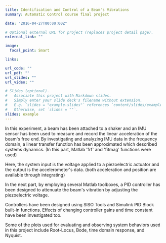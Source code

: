 ```yaml
---
title: Identification and Control of a Beam's Vibrations
summary: Automatic Control course final project

date: "2016-04-27T00:00:00Z"

# Optional external URL for project (replaces project detail page).
external_link: ""

image:
  focal_point: Smart

links:

url_code: ""
url_pdf: ""
url_slides: ""
url_video: ""

# Slides (optional).
#   Associate this project with Markdown slides.
#   Simply enter your slide deck's filename without extension.
#   E.g. `slides = "example-slides"` references `content/slides/example-slides.md`.
#   Otherwise, set `slides = ""`.
slides: example
---
```


In this experiment, a beam has been attached to a shaker and an IMU sensor has been used to measure and record the linear acceleration of the beam's free end.
By investigating and analyzing IMU data in the frequency domain, a linear transfer function has been approximated which described systems dynamics. (In this part, Matlab 'frf' and 'fitmag' functions were used)

Here, the system input is the voltage applied to a piezoelectric actuator and the output is the accelerometer's data. (both acceleration and position are available through integrating)

In the next part, by employing several Matlab toolboxes, a PID controller has been designed to attenuate the beam's vibration by adjusting the piezoelectric voltage.

Controllers have been designed using SISO Tools and Simulink PID Block built-in functions. Effects of changing controller gains and time constant have been investigated too.

Some of the plots used for evaluating and observing system behaviors used in this project include Root-Locus, Bode, time domain response, and Nyquist.
